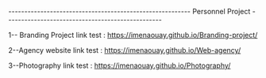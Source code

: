 --------------------------------------------------------- Personnel Project -------------------------------------------------

 1-- Branding Project link test : https://imenaouay.github.io/Branding-project/  
 
 2--Agency website link test  :  https://imenaouay.github.io/Web-agency/    
 
 3--Photography link test : https://imenaouay.github.io/Photography/
